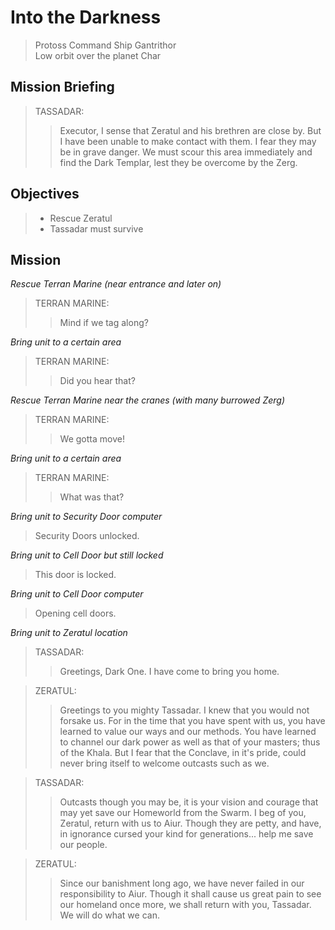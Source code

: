 # Into the Darkness

> Protoss Command Ship Gantrithor  
> Low orbit over the planet Char

## Mission Briefing

> TASSADAR:
>> Executor, I sense that Zeratul and his brethren are close by. But I have been unable to make contact with them. I fear they may be in grave danger. We must scour this area immediately and find the Dark Templar, lest they be overcome by the Zerg.

## Objectives

> - Rescue Zeratul
> - Tassadar must survive

## Mission

_Rescue Terran Marine (near entrance and later on)_

> TERRAN MARINE:
>> Mind if we tag along?

_Bring unit to a certain area_

> TERRAN MARINE:
>> Did you hear that?

_Rescue Terran Marine near the cranes (with many burrowed Zerg)_

> TERRAN MARINE:
>> We gotta move!

_Bring unit to a certain area_

> TERRAN MARINE:
>> What was that?

_Bring unit to Security Door computer_

> Security Doors unlocked.

_Bring unit to Cell Door but still locked_

> This door is locked.

_Bring unit to Cell Door computer_

> Opening cell doors.

_Bring unit to Zeratul location_

> TASSADAR:
>> Greetings, Dark One. I have come to bring you home.

> ZERATUL:
>> Greetings to you mighty Tassadar. I knew that you would not forsake us. For in the time that you have spent with us, you have learned to value our ways and our methods. You have learned to channel our dark power as well as that of your masters; thus of the Khala. But I fear that the Conclave, in it's pride, could never bring itself to welcome outcasts such as we.

> TASSADAR:
>> Outcasts though you may be, it is your vision and courage that may yet save our Homeworld from the Swarm. I beg of you, Zeratul, return with us to Aiur. Though they are petty, and have, in ignorance cursed your kind for generations... help me save our people.

> ZERATUL:
>> Since our banishment long ago, we have never failed in our responsibility to Aiur. Though it shall cause us great pain to see our homeland once more, we shall return with you, Tassadar. We will do what we can.